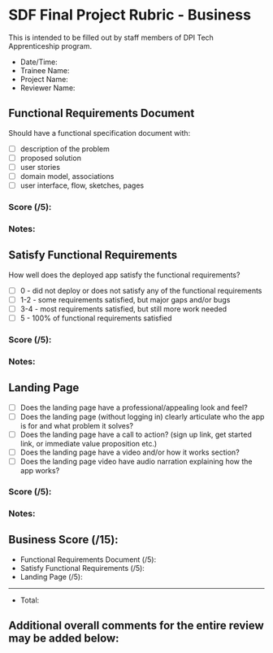 # SDF Final Project Rubric - Business
This is intended to be filled out by staff members of DPI Tech Apprenticeship program.

- Date/Time:
- Trainee Name:
- Project Name:
- Reviewer Name:

## Functional Requirements Document
Should have a functional specification document with:
- [ ] description of the problem
- [ ] proposed solution
- [ ] user stories
- [ ] domain model, associations
- [ ] user interface, flow, sketches, pages

### Score (/5):

### Notes:

## Satisfy Functional Requirements
How well does the deployed app satisfy the functional requirements?
- [ ] 0 - did not deploy or does not satisfy any of the functional requirements
- [ ] 1-2 - some requirements satisfied, but major gaps and/or bugs
- [ ] 3-4 - most requirements satisfied, but still more work needed
- [ ] 5 - 100% of functional requirements satisfied

### Score (/5):

### Notes:

## Landing Page
- [ ] Does the landing page have a professional/appealing look and feel?
- [ ] Does the landing page (without logging in) clearly articulate who the app is for and what problem it solves?
- [ ] Does the landing page have a call to action? (sign up link, get started link, or immediate value proposition etc.)
- [ ] Does the landing page have a video and/or how it works section?
- [ ] Does the landing page video have audio narration explaining how the app works?

### Score (/5):

### Notes:

## Business Score (/15):
- Functional Requirements Document (/5):
- Satisfy Functional Requirements (/5):
- Landing Page (/5):
---
- Total: 

## Additional overall comments for the entire review may be added below:
```




```
